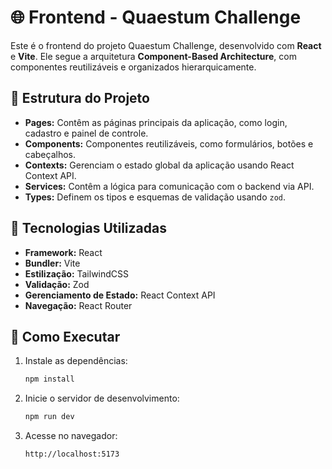 # 🌐 Frontend - Quaestum Challenge

Este é o frontend do projeto Quaestum Challenge, desenvolvido com **React** e **Vite**. Ele segue a arquitetura **Component-Based Architecture**, com componentes reutilizáveis e organizados hierarquicamente.

## 📂 Estrutura do Projeto

- **Pages:** Contêm as páginas principais da aplicação, como login, cadastro e painel de controle.
- **Components:** Componentes reutilizáveis, como formulários, botões e cabeçalhos.
- **Contexts:** Gerenciam o estado global da aplicação usando React Context API.
- **Services:** Contêm a lógica para comunicação com o backend via API.
- **Types:** Definem os tipos e esquemas de validação usando `zod`.

## 🔧 Tecnologias Utilizadas

- **Framework:** React
- **Bundler:** Vite
- **Estilização:** TailwindCSS
- **Validação:** Zod
- **Gerenciamento de Estado:** React Context API
- **Navegação:** React Router

## 🚀 Como Executar

1. Instale as dependências:
    ```bash
    npm install
    ```

2. Inicie o servidor de desenvolvimento:
    ```bash
    npm run dev
    ```

3. Acesse no navegador:
    ```
    http://localhost:5173
    ```